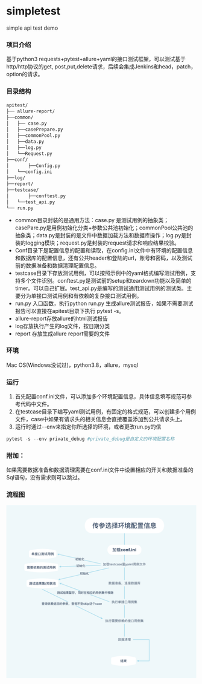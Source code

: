# simpletest
simple api test demo
### 项目介绍

基于python3 requests+pytest+allure+yaml的接口测试框架，可以测试基于http/http协议的get, post,put,delete请求，后续会集成Jenkins和head，patch，option的请求。

### 目录结构

```
apitest/
├── allure-report/
├──common/
│   ├── case.py
│   ├──casePrepare.py
│   ├──commonPool.py
│   ├──data.py
│   ├──log.py
│   └──Request.py
├──conf/
│		├──Config.py
│ 	└──config.ini
├──log/
├──report/
├──testcase/
│		├──conftest.py
│   └──test_api.py
└── run.py
```

- common目录封装的是通用方法：case.py 是测试用例的抽象类；casePare.py是用例初始化分类+参数公共池初始化；commonPool公共池的抽象类；data.py是封装的是文件中数据加载方法和数据库操作；log.py是封装的logging模块；request.py是封装的request请求和响应结果校验。
- Conf目录下是配置信息的配置和读取，在config.ini文件中有环境的配置信息和数据库的配置信息，还有公共header和登陆的url，账号和密码，以及测试前的数据准备和数据清理配置信息。
- testcase目录下存放测试用例，可以按照示例中的yaml格式编写测试用例，支持多个文件识别。conftest.py是测试前的setup和teardown功能以及简单的timer。可以自己扩展。test_api.py是编写的测试通用测试用例的测试类。主要分为单接口测试用例和有依赖的复杂接口测试用例。
- run.py 入口函数，执行python run.py 生成allure测试报告，如果不需要测试报告可以直接在apitest目录下执行 pytest -s。
- allure-report存放allure的html测试报告
- log存放执行产生的log文件，按日期分类
- report 存放生成allure report需要的文件

### 环境

Mac OS(Windows没试过)，python3.8，allure，mysql

### 运行

1. 首先配置conf.ini文件，可以添加多个环境配置信息，具体信息填写规范可参考代码中文件。
2. 在testcase目录下编写yaml测试用例，有固定的格式规范，可以创建多个用例文件，case中如果有请求头的相关信息会直接覆盖添加到公共请求头上。
3. 运行时通过--env来指定你所选择的环境，或者更改run.py的信

```python
pytest -s --env private_debug #private_debug是自定义的环境配置名称
```

### 附加：

如果需要数据准备和数据清理需要在conf.ini文件中设置相应的开关和数据准备的Sql语句，没有需求则可以跳过。

### 流程图
![image](report/pic.png)
